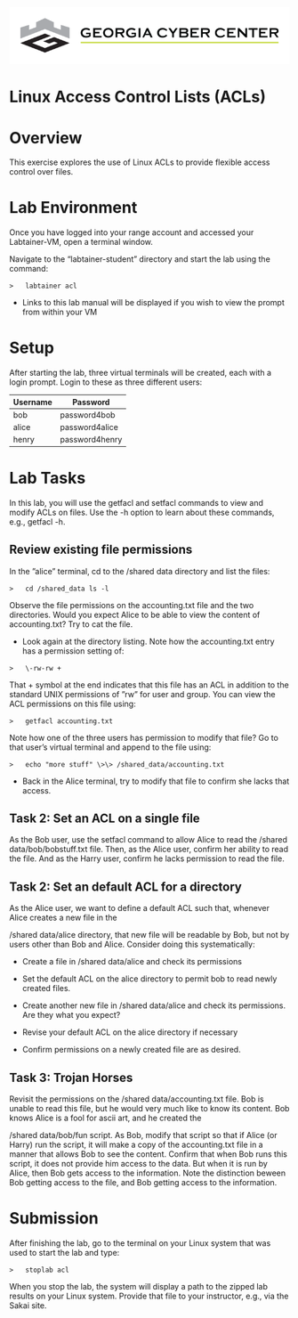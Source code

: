 ![](media/b80e0eacca6dad9d42b5dc3545946591.png)

Linux Access Control Lists (ACLs)
=================================

Overview
========

This exercise explores the use of Linux ACLs to provide flexible access control
over files.

Lab Environment
===============

Once you have logged into your range account and accessed your Labtainer-VM,
open a terminal window.

Navigate to the “labtainer-student” directory and start the lab using the
command:

~~~~~~~~~~~~~~~~~~~~~~~~~~~~~~~~~~~~~~~~~~~~~~~~~~~~~~~~~~~~~~~~~~~~~~~~~~~~~~~~
>   labtainer acl
~~~~~~~~~~~~~~~~~~~~~~~~~~~~~~~~~~~~~~~~~~~~~~~~~~~~~~~~~~~~~~~~~~~~~~~~~~~~~~~~

-   Links to this lab manual will be displayed if you wish to view the prompt
    from within your VM

Setup
=====

After starting the lab, three virtual terminals will be created, each with a
login prompt. Login to these as three different users:

| **Username** | **Password**   |
|--------------|----------------|
| bob          | password4bob   |
| alice        | password4alice |
| henry        | password4henry |

Lab Tasks
=========

In this lab, you will use the getfacl and setfacl commands to view and modify
ACLs on files. Use the -h option to learn about these commands, e.g., getfacl
-h.

Review existing file permissions
--------------------------------

In the ”alice” terminal, cd to the /shared data directory and list the files:

~~~~~~~~~~~~~~~~~~~~~~~~~~~~~~~~~~~~~~~~~~~~~~~~~~~~~~~~~~~~~~~~~~~~~~~~~~~~~~~~
>   cd /shared_data ls -l
~~~~~~~~~~~~~~~~~~~~~~~~~~~~~~~~~~~~~~~~~~~~~~~~~~~~~~~~~~~~~~~~~~~~~~~~~~~~~~~~

Observe the file permissions on the accounting.txt file and the two directories.
Would you expect Alice to be able to view the content of accounting.txt? Try to
cat the file.

-   Look again at the directory listing. Note how the accounting.txt entry has a
    permission setting of:

~~~~~~~~~~~~~~~~~~~~~~~~~~~~~~~~~~~~~~~~~~~~~~~~~~~~~~~~~~~~~~~~~~~~~~~~~~~~~~~~
>   \-rw-rw +
~~~~~~~~~~~~~~~~~~~~~~~~~~~~~~~~~~~~~~~~~~~~~~~~~~~~~~~~~~~~~~~~~~~~~~~~~~~~~~~~

That + symbol at the end indicates that this file has an ACL in addition to the
standard UNIX permissions of ”rw” for user and group. You can view the ACL
permissions on this file using:

~~~~~~~~~~~~~~~~~~~~~~~~~~~~~~~~~~~~~~~~~~~~~~~~~~~~~~~~~~~~~~~~~~~~~~~~~~~~~~~~
>   getfacl accounting.txt
~~~~~~~~~~~~~~~~~~~~~~~~~~~~~~~~~~~~~~~~~~~~~~~~~~~~~~~~~~~~~~~~~~~~~~~~~~~~~~~~

Note how one of the three users has permission to modify that file? Go to that
user’s virtual terminal and append to the file using:

~~~~~~~~~~~~~~~~~~~~~~~~~~~~~~~~~~~~~~~~~~~~~~~~~~~~~~~~~~~~~~~~~~~~~~~~~~~~~~~~
>   echo "more stuff" \>\> /shared_data/accounting.txt
~~~~~~~~~~~~~~~~~~~~~~~~~~~~~~~~~~~~~~~~~~~~~~~~~~~~~~~~~~~~~~~~~~~~~~~~~~~~~~~~

-   Back in the Alice terminal, try to modify that file to confirm she lacks
    that access.

Task 2: Set an ACL on a single file
-----------------------------------

As the Bob user, use the setfacl command to allow Alice to read the /shared
data/bob/bobstuff.txt file. Then, as the Alice user, confirm her ability to read
the file. And as the Harry user, confirm he lacks permission to read the file.

Task 2: Set an default ACL for a directory
------------------------------------------

As the Alice user, we want to define a default ACL such that, whenever Alice
creates a new file in the

/shared data/alice directory, that new file will be readable by Bob, but not by
users other than Bob and Alice. Consider doing this systematically:

-   Create a file in /shared data/alice and check its permissions

-   Set the default ACL on the alice directory to permit bob to read newly
    created files.

-   Create another new file in /shared data/alice and check its permissions. Are
    they what you expect?

-   Revise your default ACL on the alice directory if necessary

-   Confirm permissions on a newly created file are as desired.

Task 3: Trojan Horses
---------------------

Revisit the permissions on the /shared data/accounting.txt file. Bob is unable
to read this file, but he would very much like to know its content. Bob knows
Alice is a fool for ascii art, and he created the

/shared data/bob/fun script. As Bob, modify that script so that if Alice (or
Harry) run the script, it will make a copy of the accounting.txt file in a
manner that allows Bob to see the content. Confirm that when Bob runs this
script, it does not provide him access to the data. But when it is run by Alice,
then Bob gets access to the information. Note the distinction beween Bob getting
access to the file, and Bob getting access to the information.

Submission
==========

After finishing the lab, go to the terminal on your Linux system that was used
to start the lab and type:

~~~~~~~~~~~~~~~~~~~~~~~~~~~~~~~~~~~~~~~~~~~~~~~~~~~~~~~~~~~~~~~~~~~~~~~~~~~~~~~~
>   stoplab acl
~~~~~~~~~~~~~~~~~~~~~~~~~~~~~~~~~~~~~~~~~~~~~~~~~~~~~~~~~~~~~~~~~~~~~~~~~~~~~~~~

When you stop the lab, the system will display a path to the zipped lab results
on your Linux system. Provide that file to your instructor, e.g., via the Sakai
site.
